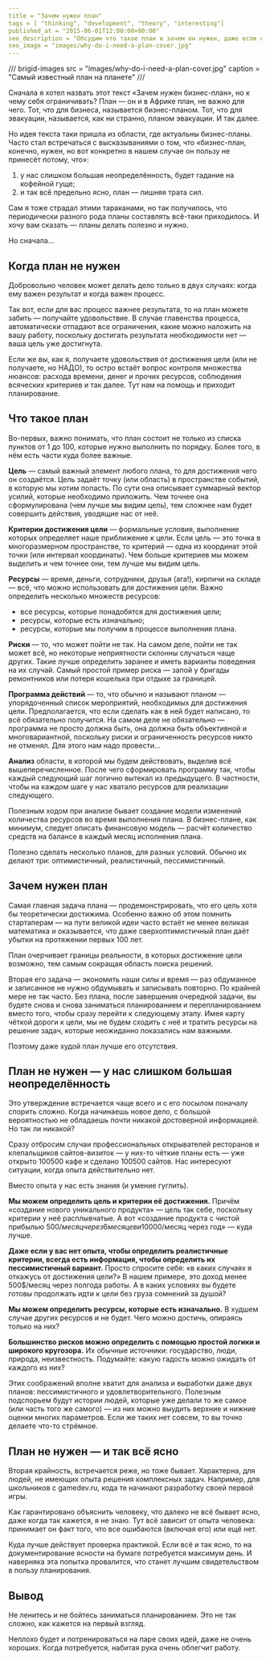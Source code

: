 ```yaml
---
title = "Зачем нужен план"
tags = [ "thinking", "development", "theory", "interesting"]
published_at = "2015-06-01T12:00:00+00:00"
seo_description = "Обсудим что такое план и зачем он нужен, даже если кажется что он не нужен."
seo_image = "images/why-do-i-need-a-plan-cover.jpg"
---
```


/// brigid-images
src = "images/why-do-i-need-a-plan-cover.jpg"
caption = "Самый известный план на планете"
///

Сначала я хотел назвать этот текст «Зачем нужен бизнес-план», но к чему себя ограничивать? План — он и в Африке план, не важно для чего. Тот, что для бизнеса, называется бизнес-планом. Тот, что для эвакуации, называется, как ни странно, планом эвакуации. И так далее.

Но идея текста таки пришла из области, где актуальны бизнес-планы. Часто стал встречаться с высказываниями о том, что «бизнес-план, конечно, нужен, но вот конкретно в нашем случае он пользу не принесёт потому, что»:

1. у нас слишком большая неопределённость, будет гадание на кофейной гуще;
2. и так всё предельно ясно, план — лишняя трата сил.

Сам я тоже страдал этими тараканами, но так получилось, что периодически разного рода планы составлять всё-таки приходилось. И хочу вам сказать — планы делать полезно и нужно.

Но сначала…

<!-- more -->

## Когда план не нужен

Добровольно человек может делать дело только в двух случаях: когда ему важен результат и когда важен процесс.

Так вот, если для вас процесс важнее результата, то на план можете забить — получайте удовольствие. В случае главенства процесса, автоматически отпадают все ограничения, какие можно наложить на вашу работу, поскольку достигать результата необходимости нет — ваша цель уже достигнута.

Если же вы, как я, получаете удовольствия от достижения цели (или не получаете, но НАДО), то остро встаёт вопрос контроля множества нюансов: расхода времени, денег и прочих ресурсов, соблюдения всяческих критериев и так далее. Тут нам на помощь и приходит планирование.

## Что такое план

Во-первых, важно понимать, что план состоит не только из списка пунктов от 1 до 100, которые нужно выполнить по порядку. Более того, в нём есть части куда более важные.

**Цель** — самый важный элемент любого плана, то для достижения чего он создаётся. Цель задаёт точку (или область) в пространстве событий, в которую мы хотим попасть. По сути она описывает суммарный вектор усилий, которые необходимо приложить. Чем точнее она сформулирована (чем лучше мы видим цель), тем сложнее нам будет совершить действия, уводящие нас от неё.

**Критерии достижения цели** — формальные условия, выполнение которых определяет наше приближение к цели. Если цель — это точка в многоразмерном пространстве, то критерий — одна из координат этой точки (или интервал координаты). Чем больше критериев мы можем выделить и чем точнее они, тем лучше мы видим цель.

**Ресурсы** — время, деньги, сотрудники, друзья (ага!), кирпичи на складе — всё, что можно использовать для достижения цели. Важно определить несколько множеств ресурсов:

- все ресурсы, которые понадобятся для достижения цели;
- ресурсы, которые есть изначально;
- ресурсы, которые мы получим в процессе выполнения плана.

**Риски** — то, что может пойти не так. На самом деле, пойти не так может всё, но некоторые неприятности склонны случаться чаще других. Такие лучше определить заранее и иметь варианты поведения на их случай. Самый простой пример риска — запой у бригады ремонтников или потеря кошелька при отдыхе за границей.

**Программа действий** — то, что обычно и называют планом — упорядоченный список мероприятий, необходимых для достижения цели. Предполагается, что если сделать как в ней будет написано, то всё обязательно получится. На самом деле не обязательно — программа не просто должна быть, она должна быть объективной и многовариантной, поскольку риски и ограниченность ресурсов никто не отменял. Для этого нам надо провести…

**Анализ** области, в которой мы будем действовать, выделив всё вышеперечисленное. После чего сформировать программу так, чтобы каждый следующий шаг логично вытекал из предыдущего. В частности, чтобы на каждом шаге у нас хватало ресурсов для реализации следующего.

Полезным ходом при анализе бывает создание модели изменений количества ресурсов во время выполнения плана. В бизнес-плане, как минимум, следует описать финансовую модель — расчёт количество средств на балансе в каждый месяц исполнения плана.

Полезно сделать несколько планов, для разных условий. Обычно их делают три: оптимистичный, реалистичный, пессимистичный.

## Зачем нужен план

Самая главная задача плана — продемонстрировать, что его цель хотя бы теоретически достижима. Особенно важно об этом помнить стартаперам — на пути великой идеи часто встаёт не менее великая математика и оказывается, что даже сверхоптимистичный план даёт убытки на протяжении первых 100 лет.

План очерчивает границы реальности, в которых достижение цели возможно, тем самым сокращая область поиска решений.

Вторая его задача — экономить наши силы и время — раз обдуманное и записанное не нужно обдумывать и записывать повторно. По крайней мере не так часто. Без плана, после завершения очередной задачи, вы будете снова и снова заниматься планированием и перепланированием вместо того, чтобы сразу перейти к следующему этапу. Имея карту чёткой дороги к цели, мы не будем сходить с неё и тратить ресурсы на решение задач, которые неожиданно показались нам важными.

Поэтому даже худой план лучше его отсутствия.

## План не нужен — у нас слишком большая неопределённость

Это утверждение встречается чаще всего и с его посылом поначалу спорить сложно. Когда начинаешь новое дело, с большой вероятностью не обладаешь почти никакой достоверной информацией. Но так ли никакой?

Сразу отбросим случаи профессиональных открывателей ресторанов и клепальщиков сайтов-визиток — у них-то чёткие планы есть — уже открыто 100500 кафе и сделано 100500 сайтов. Нас интересуют ситуации, когда опыта действительно нет.

Вместо опыта у нас есть знания (и умение гуглить).

**Мы можем определить цель и критерии её достижения.** Причём «создание нового уникального продукта» — цель так себе, поскольку критерии у неё расплывчатые. А вот «создание продукта с чистой прибылью 500$/месяц через 6 месяцев и 10 000$/месяц через год» — куда лучше.

**Даже если у вас нет опыта, чтобы определить реалистичные критерии, всегда есть информация, чтобы определить их пессимистичный вариант.** Просто спросите себя: «в каких случаях я откажусь от достижения цели?» В нашем примере, это доход менее 500$/месяц через полгода работы. А в каких условиях вы будете готовы продолжать идти к цели без груза сомнений за душой?

**Мы можем определить ресурсы, которые есть изначально.** В худшем случае других ресурсов и не будет. Чего можно достичь, опираясь только на них?

**Большинство рисков можно определить с помощью простой логики и широкого кругозора.** Их обычные источники: государство, люди, природа, неизвестность. Подумайте: какую гадость можно ожидать от каждого из них?

Этих соображений вполне хватит для анализа и выработки даже двух планов: пессимистичного и удовлетворительного. Полезным подспорьем будут истории людей, которые уже делали то же самое (или часть того же самого) — из них можно выудить верхние и нижние оценки многих параметров. Если же таких нет совсем, то вы точно делаете что-то стрёмное.

## План не нужен — и так всё ясно

Вторая крайность, встречается реже, но тоже бывает. Характерна, для людей, не имеющих опыта решения комплексных задач. Например, для школьников с gamedev.ru, кода те начинают разработку своей первой игры.

Как гарантировано объяснить человеку, что далеко не всё бывает ясно, даже когда так кажется, я не знаю. Тут всё зависит от опыта человека: принимает он факт того, что все ошибаются (включая его) или ещё нет.

Куда лучше действует проверка практикой. Если всё и так ясно, то на документирование ясности на бумаге потребуется максимум день. И наверняка эта попытка провалится, что станет лучшим свидетельством в пользу планирования.

## Вывод

Не ленитесь и не бойтесь заниматься планированием. Это не так сложно, как кажется на первый взгляд.

Неплохо будет и потренироваться на паре своих идей, даже не очень хороших. Когда потребуется, набитая рука очень облегчит работу.
